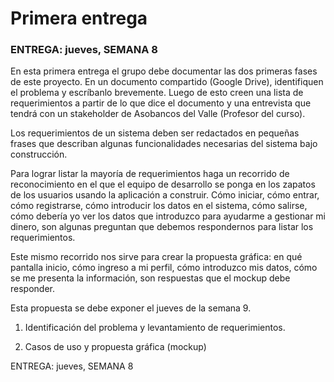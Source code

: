 # Primera entrega

### ENTREGA: jueves, SEMANA 8

En esta primera entrega el grupo debe documentar las dos primeras fases de este proyecto. 
En un documento compartido (Google Drive), identifiquen el problema y escríbanlo brevemente. Luego de esto creen una lista de requerimientos a partir de lo que dice el documento y una entrevista que tendrá con un stakeholder de Asobancos del Valle (Profesor del curso).

Los requerimientos de un sistema deben ser redactados en pequeñas frases que describan algunas funcionalidades necesarias del sistema bajo construcción. 

Para lograr listar la mayoría de requerimientos haga un recorrido de reconocimiento en el que el equipo de desarrollo se ponga en los zapatos de los usuarios usando la aplicación a construir. Cómo iniciar, cómo entrar, cómo registrarse, cómo introducir los datos en el sistema, cómo salirse, cómo debería yo ver los datos que introduzco para ayudarme a gestionar mi dinero, son algunas preguntan que debemos respondernos para listar los requerimientos.

Este mismo recorrido nos sirve para crear la propuesta gráfica: en qué pantalla inicio, cómo ingreso a mi perfil, cómo introduzco mis datos, cómo se me presenta la información, son respuestas que el mockup debe responder.

Esta propuesta se debe exponer el jueves de la semana 9.

1.	Identificación del problema y levantamiento de requerimientos.

2.	Casos de uso y propuesta gráfica (mockup)

ENTREGA: jueves, SEMANA 8


